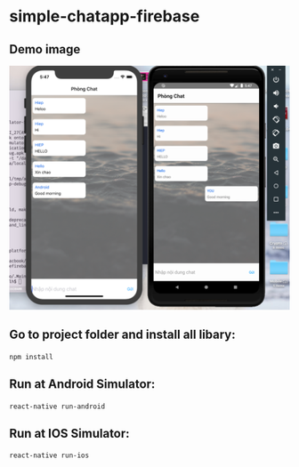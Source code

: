 # simple-chatapp-firebase

## Demo image

<p align="center">
  <img src="img/demo.png">
</p>

## Go to project folder and install all libary:

`npm install `

## Run at Android Simulator:

`react-native run-android`

## Run at IOS Simulator:

`react-native run-ios`
